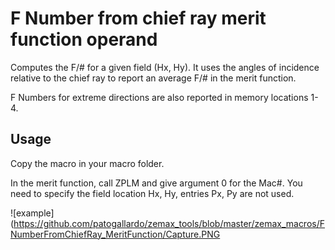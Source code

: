 # F Number from chief ray merit function operand

Computes the F/# for a given field (Hx, Hy). It uses the angles of incidence relative to the chief ray to report an average F/# in the merit function.

F Numbers for extreme directions are also reported in memory locations 1-4.

## Usage

Copy the macro in your macro folder. 

In the merit function, call ZPLM and give argument 0 for the Mac#. You need to specify the field location Hx, Hy, entries Px, Py are not used.

![example](https://github.com/patogallardo/zemax_tools/blob/master/zemax_macros/FNumberFromChiefRay_MeritFunction/Capture.PNG
